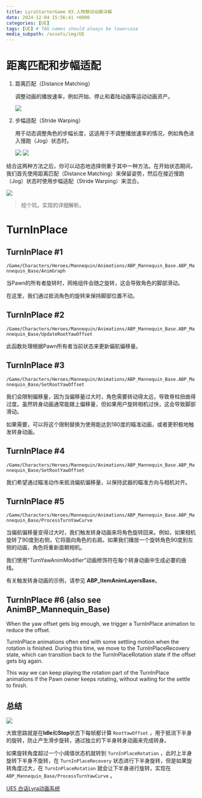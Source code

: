 ```yaml
---
title: LyraStarterGame 03.人物移动动画详解
date: 2024-12-04 15:56:41 +0800
categories: [UE]
tags: [UE] # TAG names should always be lowercase
media_subpath: /assets/img/UE
---
```

# 距离匹配和步幅适配
1. 距离匹配（Distance Matching）
   
    调整动画的播放速率，例如开始、停止和着陆动画等运动动画资产。
    
    ![](distancematching.png)


2. 步幅适配（Stride Warping）
   
   用于动态调整角色的步幅长度，这适用于不调整播放速率的情况，例如角色进入慢跑（Jog）状态时。

   ![](stridewarping.png)
   ![](stridewarp.gif)

结合这两种方法之后，你可以动态地选择侧重于其中一种方法。在开始状态期间，我们首先使用距离匹配（Distance Matching）来保留姿势，然后在接近慢跑（Jog）状态时使用步幅适配（Stride Warping）来混合。

![](updatestartanim.png)

> 挖个坑，实现的详细解析。

# TurnInPlace
## TurnInPlace #1
`/Game/Characters/Heroes/Mannequin/Animations/ABP_Mannequin_Base.ABP_Mannequin_Base/AnimGraph`

当Pawn的所有者旋转时，网格组件会随之旋转，这会导致角色的脚部滑动。

在这里，我们通过抵消角色的旋转来保持脚部位置不动。

## TurnInPlace #2
`/Game/Characters/Heroes/Mannequin/Animations/ABP_Mannequin_Base.ABP_Mannequin_Base/UpdateRootYawOffset`

此函数处理根据Pawn所有者当前状态来更新偏航偏移量。

## TurnInPlace #3
`/Game/Characters/Heroes/Mannequin/Animations/ABP_Mannequin_Base.ABP_Mannequin_Base/SetRootYawOffset`

我们会限制偏移量，因为当偏移量过大时，角色需要转动得太远，导致脊柱扭曲得过度。虽然转身动画通常能跟上偏移量，但如果用户旋转相机过快，这会导致脚部滑动。

如果需要，可以将这个限制替换为使用能达到180度的瞄准动画，或者更积极地触发转身动画。

## TurnInPlace #4
`/Game/Characters/Heroes/Mannequin/Animations/ABP_Mannequin_Base.ABP_Mannequin_Base/SetRootYawOffset`

我们希望通过瞄准动作来抵消偏航偏移量，以保持武器的瞄准方向与相机对齐。

## TurnInPlace #5
`/Game/Characters/Heroes/Mannequin/Animations/ABP_Mannequin_Base.ABP_Mannequin_Base/ProcessTurnYawCurve`

当偏航偏移量变得过大时，我们触发转身动画来将角色旋转回来。例如，如果相机旋转了90度到右侧，它将面向角色的右肩。如果我们播放一个旋转角色90度到左侧的动画，角色将重新面朝相机。

我们使用“TurnYawAnimModifier”动画修饰符在每个转身动画中生成必要的曲线。

有关触发转身动画的示例，请参见 **ABP_ItemAnimLayersBase**。

## TurnInPlace #6 (also see AnimBP_Mannequin_Base)

When the yaw offset gets big enough, we trigger a TurnInPlace animation to reduce the offset.

TurnInPlace animations often end with some settling motion when the rotation is finished. During this time, we move to the TurnInPlaceRecovery state, which can transition back to the TurnInPlaceRotation state if the offset gets big again.

This way we can keep playing the rotation part of the TurnInPlace animations if the Pawn owner keeps rotating, without waiting for the settle to finish.

## 总结
![](v2-354a0f12e44e511a101e113902e20181_r.jpg)

大致思路就是在**Idle**和**Stop**状态下每帧都计算 `RootYawOffset` ，用于抵消下半身的旋转，防止产生滑步旋转，通过独立的下半身转身动画来完成转身。

如果旋转角度超过一个小阈值状态机就转到 `TurnInPlaceRotation` ，此时上半身旋转下半身不旋转，在 `TurnInPlaceRecovery` 状态进行下半身旋转，但是如果旋转角度过大，在 `TurnInPlaceRotation` 就会让下半身进行旋转，实现在 `ABP_Mannequin_Base/ProcessTurnYawCurve` 。

[UE5 白话Lyra动画系统](https://zhuanlan.zhihu.com/p/654430436)